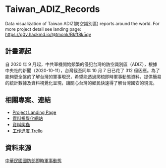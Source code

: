 # Taiwan_ADIZ_Records
Data visualization of Taiwan ADIZ(防空識別區) reports around the world. For more project detail see landing page: https://g0v.hackmd.io/@tmonk/Bkff8k5qv

## 計畫源起
自 2020 年 9 月起，中共軍機開始頻繁的侵犯台灣的防空識別區（ADIZ），根據中央社的新聞（2020-10-11），台灣截至同年 10 月 7 日已花了 312 億因應。為了能夠更全盤的了解台灣的軍事現況，希望能透過爬梳即時軍事動態資料，提供簡易的統計數據及資料視覺化呈現，讓關心台灣的鄉民快速得了解台灣國安的現況。

## 相關專案、連結
- [Project Landing Page](https://g0v.hackmd.io/@tmonk/Bkff8k5qv/)
- [資料視覺化網站](https://github.com/felixshai/Taiwan_ADIZ_Records)
- [資料爬蟲](https://github.com/felixshai/mnd_ADIZ_news_crawler)
- [工作進度 Trello](https://trello.com/b/mI77X8dl/cronjob-and-crawler)

## 資料來源
[中華民國國防部即時軍事動態](https://www.mnd.gov.tw/PublishTable.aspx?Types=%E5%8D%B3%E6%99%82%E8%BB%8D%E4%BA%8B%E5%8B%95%E6%85%8B&title=%E5%9C%8B%E9%98%B2%E6%B6%88%E6%81%AF)

